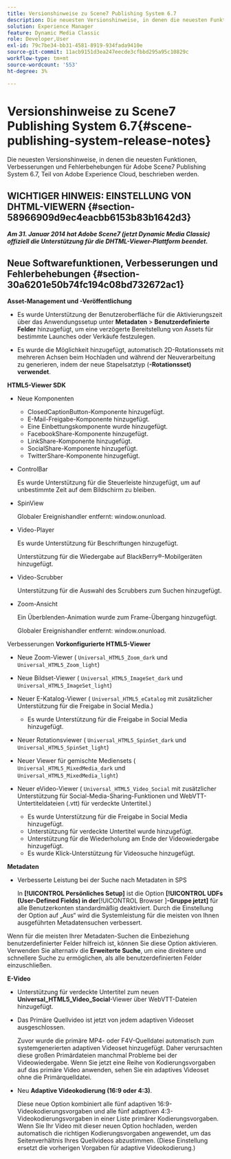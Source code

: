 ```yaml
---
title: Versionshinweise zu Scene7 Publishing System 6.7
description: Die neuesten Versionshinweise, in denen die neuesten Funktionen, Verbesserungen und Fehlerbehebungen für Adobe Scene7 Publishing System 6.7 beschrieben werden, das Teil der Adobe Experience Manager-Lösung in Adobe Experience Cloud ist.
solution: Experience Manager
feature: Dynamic Media Classic
role: Developer,User
exl-id: 79c7be34-bb31-4581-8919-934fada9410e
source-git-commit: 11acb9151d3ea247eecde3cfbbd295a95c10829c
workflow-type: tm+mt
source-wordcount: '553'
ht-degree: 3%

---
```


# Versionshinweise zu Scene7 Publishing System 6.7{#scene-publishing-system-release-notes}

Die neuesten Versionshinweise, in denen die neuesten Funktionen, Verbesserungen und Fehlerbehebungen für Adobe Scene7 Publishing System 6.7, Teil von Adobe Experience Cloud, beschrieben werden.

## WICHTIGER HINWEIS: EINSTELLUNG VON DHTML-VIEWERN {#section-58966909d9ec4eacbb6153b83b1642d3}

***Am 31. Januar 2014 hat Adobe Scene7 (jetzt Dynamic Media Classic) offiziell die Unterstützung für die DHTML-Viewer-Plattform beendet.***

## Neue Softwarefunktionen, Verbesserungen und Fehlerbehebungen {#section-30a6201e50b74fc194c08bd732672ac1}

**Asset-Management und -Veröffentlichung**

* Es wurde Unterstützung der Benutzeroberfläche für die Aktivierungszeit über das Anwendungssetup unter **Metadaten** > **Benutzerdefinierte Felder** hinzugefügt, um eine verzögerte Bereitstellung von Assets für bestimmte Launches oder Verkäufe festzulegen.

<!--   [More information](http://help.adobe.com/en_US/scene7/using/WS08F62297-36A5-4c35-9D4E-5BE38C41D39C.html). -->

* Es wurde die Möglichkeit hinzugefügt, automatisch 2D-Rotationssets mit mehreren Achsen beim Hochladen und während der Neuverarbeitung zu generieren, indem der neue Stapelsatztyp (**-Rotationsset) verwendet**.

<!--   [More information](http://help.adobe.com/en_US/scene7/using/WSf6ef983f54a76485-20cc30b112624e7b244-7fff.html). -->

**HTML5-Viewer SDK**

<!-- The *Adobe Scene7 HTML5 Viewers SDK* is available as part of the SDK download from Adobe Developer Connection.

[More information](http://help.adobe.com/en_US/scene7/using/WSd4272150f67705c11b002eec12fcba4dee6-8000.html). -->

* Neue Komponenten

   * ClosedCaptionButton-Komponente hinzugefügt.
   * E-Mail-Freigabe-Komponente hinzugefügt.
   * Eine Einbettungskomponente wurde hinzugefügt.
   * FacebookShare-Komponente hinzugefügt.
   * LinkShare-Komponente hinzugefügt.
   * SocialShare-Komponente hinzugefügt.
   * TwitterShare-Komponente hinzugefügt.

* ControlBar

  Es wurde Unterstützung für die Steuerleiste hinzugefügt, um auf unbestimmte Zeit auf dem Bildschirm zu bleiben.

* SpinView

  Globaler Ereignishandler entfernt: window.onunload.

* Video-Player

  Es wurde Unterstützung für Beschriftungen hinzugefügt.

  Unterstützung für die Wiedergabe auf BlackBerry®-Mobilgeräten hinzugefügt.

* Video-Scrubber

  Unterstützung für die Auswahl des Scrubbers zum Suchen hinzugefügt.

* Zoom-Ansicht

  Ein Überblenden-Animation wurde zum Frame-Übergang hinzugefügt.

  Globaler Ereignishandler entfernt: window.onunload.

Verbesserungen
**Vorkonfigurierte HTML5-Viewer**

* Neue Zoom-Viewer ( `Universal_HTML5_Zoom_dark` und `Universal_HTML5_Zoom_light`)
* Neue Bildset-Viewer ( `Universal_HTML5_ImageSet_dark` und `Universal_HTML5_ImageSet_light`)
* Neuer E-Katalog-Viewer ( `Universal_HTML5_eCatalog` mit zusätzlicher Unterstützung für die Freigabe in Social Media.)

   * Es wurde Unterstützung für die Freigabe in Social Media hinzugefügt.

* Neuer Rotationsviewer ( `Universal_HTML5_SpinSet_dark` und `Universal_HTML5_SpinSet_light`)

* Neuer Viewer für gemischte Mediensets ( `Universal_HTML5_MixedMedia_dark` und `Universal_HTML5_MixedMedia_light`)
* Neuer eVideo-Viewer ( `Universal_HTML5_Video_Social` mit zusätzlicher Unterstützung für Social-Media-Sharing-Funktionen und WebVTT-Untertiteldateien (.vtt) für verdeckte Untertitel.)

   * Es wurde Unterstützung für die Freigabe in Social Media hinzugefügt.
   * Unterstützung für verdeckte Untertitel wurde hinzugefügt.
   * Unterstützung für die Wiederholung am Ende der Videowiedergabe hinzugefügt.
   * Es wurde Klick-Unterstützung für Videosuche hinzugefügt.

<!-- [Viewer preset compatibility matrix](http://help.adobe.com/en_US/scene7/using/WS6E593DEA-7D81-4cd6-84B0-85E8BB274176.html).

[Adding captions to eVideo](http://help.adobe.com/en_US/scene7/using/WS98ca2e6790647c06-6f6f53e137b959f094-8000.html). -->
**Metadaten**

* Verbesserte Leistung bei der Suche nach Metadaten in SPS

  In **[!UICONTROL Persönliches Setup]** ist die Option **[!UICONTROL UDFs (User-Defined Fields) in der**[!UICONTROL  Browser ]**-Gruppe jetzt]** für alle Benutzerkonten standardmäßig deaktiviert. Durch die Einstellung der Option auf „Aus“ wird die Systemleistung für die meisten von Ihnen ausgeführten Metadatensuchen verbessert.

<!--   [Personal Setup](http://help.adobe.com/en_US/scene7/using/WSCAAE9C8A-F172-43a8-B134-6163E7C80218.html). -->

Wenn für die meisten Ihrer Metadaten-Suchen die Einbeziehung benutzerdefinierter Felder hilfreich ist, können Sie diese Option aktivieren. Verwenden Sie alternativ die **Erweiterte Suche**, um eine direktere und schnellere Suche zu ermöglichen, als alle benutzerdefinierten Felder einzuschließen.

<!--   [Advanced search](http://help.adobe.com/en_US/scene7/using/WS259993e42159a215-1c6a66df1265272619e-7ff5.html). -->

**E-Video**

* Unterstützung für verdeckte Untertitel zum neuen **Universal_HTML5_Video_Social**-Viewer über WebVTT-Dateien hinzugefügt.

<!--   [Adding captions to eVideo](http://help.stage.adobe.com/en_US/scene7/using/WS98ca2e6790647c06-6f6f53e137b959f094-8000.html). -->

* Das Primäre Quellvideo ist jetzt von jedem adaptiven Videoset ausgeschlossen.

  Zuvor wurde die primäre MP4- oder F4V-Quelldatei automatisch zum systemgenerierten adaptiven Videoset hinzugefügt. Daher verursachten diese großen Primärdateien manchmal Probleme bei der Videowiedergabe. Wenn Sie jetzt eine Reihe von Kodierungsvorgaben auf das primäre Video anwenden, sehen Sie ein adaptives Videoset ohne die Primärquelldatei.

* Neu **Adaptive Videokodierung (16:9 oder 4:3)**.

  Diese neue Option kombiniert alle fünf adaptiven 16:9-Videokodierungsvorgaben und alle fünf adaptiven 4:3-Videokodierungsvorgaben in einer Liste primärer Kodierungsvorgaben. Wenn Sie Ihr Video mit dieser neuen Option hochladen, werden automatisch die richtigen Kodierungsvorgaben angewendet, um das Seitenverhältnis Ihres Quellvideos abzustimmen. (Diese Einstellung ersetzt die vorherigen Vorgaben für adaptive Videokodierung.)

<!--   [More information](http://help.stage.adobe.com/en_US/scene7/using/WSE86ACF2B-BD50-4c48-A1D7-9CD4405B62D0.html). -->

